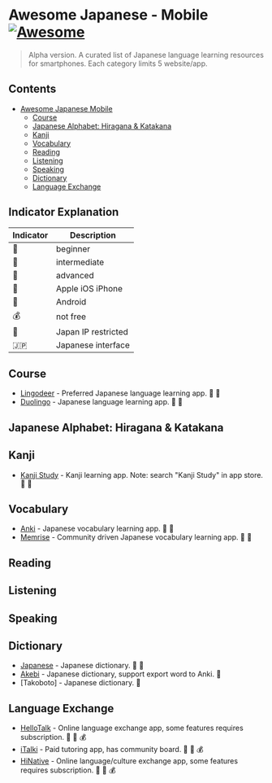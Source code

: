 # Awesome Japanese - Mobile [![Awesome](https://cdn.rawgit.com/sindresorhus/awesome/d7305f38d29fed78fa85652e3a63e154dd8e8829/media/badge.svg)](https://github.com/sindresorhus/awesome)

> Alpha version. A curated list of Japanese language learning resources for smartphones. Each category limits 5 website/app.

## Contents

- [Awesome Japanese Mobile](#awesome-japanese)
  - [Course](#course)
  - [Japanese Alphabet: Hiragana & Katakana](#japanese-alphabet)
  - [Kanji](#kanji)
  - [Vocabulary](#vocabulary)
  - [Reading](#reading)
  - [Listening](#listening)
  - [Speaking](#speaking)
  - [Dictionary](#dictionary)
  - [Language Exchange](#language-exchange)

## Indicator Explanation

| Indicator   | Description         |
| ----------- | ------------------- |
| :baby:      | beginner            |
| :man:       | intermediate        |
| :older_man: | advanced            |
| :apple:     | Apple iOS iPhone    |
| :robot:     | Android             |
| :moneybag:  | not free            |
| :japan:     | Japan IP restricted |
| :jp:        | Japanese interface  |

## Course

- [Lingodeer](https://www.lingodeer.com) - Preferred Japanese language learning app. :apple: :robot:
- [Duolingo](https://www.duolingo.com) - Japanese language learning app. :apple: :robot:

## Japanese Alphabet: Hiragana & Katakana

## Kanji

- [Kanji Study](https://mindtwisted.com/) - Kanji learning app. Note: search "Kanji Study" in app store. :apple: :robot:

## Vocabulary

- [Anki](https://apps.ankiweb.net/) - Japanese vocabulary learning app. :apple: :robot:
- [Memrise](https://www.memrise.com/) - Community driven Japanese vocabulary learning app. :apple: :robot:

## Reading

## Listening

## Speaking

## Dictionary

- [Japanese](https://www.japaneseapp.com/) - Japanese dictionary. :apple: :robot:
- [Akebi](https://play.google.com/store/apps/details?id=com.craxic.akebifree) - Japanese dictionary, support export word to Anki. :robot:
- [Takoboto] - Japanese dictionary. :robot:

## Language Exchange

- [HelloTalk](https://www.hellotalk.com) - Online language exchange app, some features requires subscription. :apple: :robot: :moneybag:
- [iTalki](https://italki.com) - Paid tutoring app, has community board. :apple: :robot: :moneybag:
- [HiNative](https://www.hinative.com) - Online language/culture exchange app, some features requires subscription. :apple: :robot: :moneybag:
